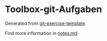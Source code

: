 # Toolbox-git-Aufgaben
Generated from [git-exercise-template](https://github.com/pep-dortmund/git-exercise-template).

Find more information in [notes.md](notes.md).
